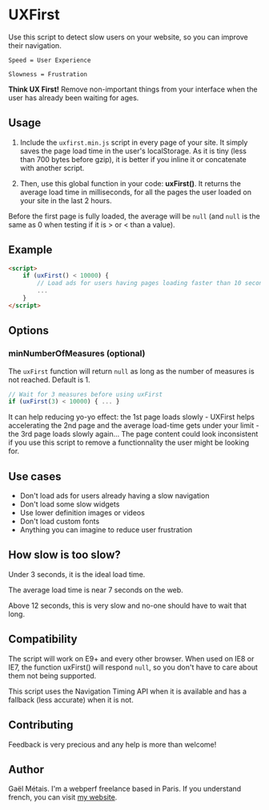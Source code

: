 UXFirst
=======

Use this script to detect slow users on your website, so you can improve their navigation.

```Speed = User Experience```

```Slowness = Frustration```

**Think UX First!** Remove non-important things from your interface when the user has already been waiting for ages.

## Usage

1) Include the `uxfirst.min.js` script in every page of your site. It simply saves the page load time in the user's localStorage. As it is tiny (less than 700 bytes before gzip), it is better if you inline it or concatenate with another script.

2) Then, use this global function in your code: **uxFirst()**. It returns the average load time in milliseconds, for all the pages the user loaded on your site in the last 2 hours.

Before the first page is fully loaded, the average will be `null` (and `null` is the same as 0 when testing if it is > or < than a value).

## Example

```html
<script>
	if (uxFirst() < 10000) {
		// Load ads for users having pages loading faster than 10 seconds
		...
	}
</script>
```

## Options

### minNumberOfMeasures (optional)

The `uxFirst` function will return `null` as long as the number of measures is not reached. Default is 1.

```js
// Wait for 3 measures before using uxFirst
if (uxFirst(3) < 10000) { ... }
```

It can help reducing yo-yo effect: the 1st page loads slowly - UXFirst helps accelerating the 2nd page and the average load-time gets under your limit - the 3rd page loads slowly again... The page content could look inconsistent if you use this script to remove a functionnality the user might be looking for.


## Use cases

- Don't load ads for users already having a slow navigation
- Don't load some slow widgets
- Use lower definition images or videos
- Don't load custom fonts
- Anything you can imagine to reduce user frustration


## How slow is too slow?

Under 3 seconds, it is the ideal load time.

The average load time is near 7 seconds on the web.

Above 12 seconds, this is very slow and no-one should have to wait that long.


## Compatibility

The script will work on E9+ and every other browser. When used on IE8 or IE7, the function uxFirst() will respond `null`, so you don't have to care about them not being supported.

This script uses the Navigation Timing API when it is available and has a fallback (less accurate) when it is not.


## Contributing

Feedback is very precious and any help is more than welcome!


## Author

Gaël Métais. I'm a webperf freelance based in Paris.
If you understand french, you can visit [my website](http://www.gaelmetais.com).